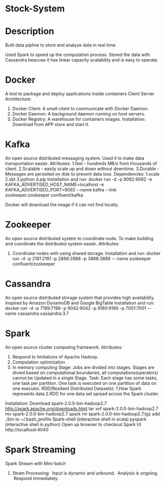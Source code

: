 # Stock-System

# Description

Built data pipline to store and analyze data in real time.


Used Spark to speed up the computation process.
Stored the data with Cassandra beacuse it has linear capacity scalability and is easy to operate.

# Docker
A tool to package and deploy applications inside containers
Client Server Architecture:
1. Docker Client: A small client to communicate with Docker Daemon.
2. Docker Daemon: A background daemon running on host servers.
3. Docker Registry: A warehouse for containers images.
Installation:
Download from APP store and start it.

# Kafka
An open source distributed messaging system.
Used it to make data transportation easier.
Attributes:
1.fast - hundreds MB/s from thousands of client.
2.Scalable - easily scale up and down without downtime.
3.Durable - Messages are persisted on disk to prevent data loss.
Dependencies:
1.scala
2.sbt
3.python
4.pip
Installation and run:
docker run -d -p 9092:9092 -e KAFKA_ADVERTISED_HOST_NAME=localhost -e KAFKA_ADVERTISED_PORT=9092 --name kafka --link zookeeper:zookeeper confluent/kafka

Docker will download the image if it can not find locally.

# Zookeeper
An open source distributed system to coordinate node.
To make building and coordinate the distributed system easier.
Attributes:
1. Coordinate nodes with using shared storage.
Installation and run:
docker run -d -p 2181:2181 -p 2888:2888 -p 3888:3888 -- name zookeeper confluent/zookeeper

# Cassandra
An open source distributed storage system that provides high availability.
Inspired by Amazon DynamoDB and Google BigTable
Installation and run:
docker run -d -p 7199:7199 -p 9042:9042 -p 9160:9160 -p 7001:7001 --name cassandra cassandra:3.7

# Spark
An open source cluster computing framework.
Atrributes:
1. Respond to limitations of Apache Hadoop.
2. Computation optimization
3. In memory computing
Stage:
Jobs are divided into stages. Stages are divied based on computational boundaries,
all computations(operators) cannot be Updated in a single Stage.
Task:
Each stage has some tasks, one task per partition. One task is executed on one partition of data on one executor.
RDD(Resilient Distributed Datasets):
1.How Spark represents data
2.RDD for one data set spread across the Spark cluster.

Installation:
Download spark-2.0.0-bin-hadoop2.7 http://spark.apache.org/downloads.html
tar xvf spark-2.0.0-bin-hadoop2.7
mv spark-2.0.0-bin-hadoop2.7 spark
rm spark-2.0.0-bin-hadoop2.7.tgz
add ./bin to ~/.bash_profile
Spark-shell (interactive shell in scala)
pyspark (interactive shell in python)
Open up browser to checkout Spark UI http://localhost:4040

# Spark Streaming
Spark Stream with Mini-batch

1. Stram Processing:
  Input is dynamic and unbound.
  Analysis is ongoing.
  Respond immediately.
 
  
 











